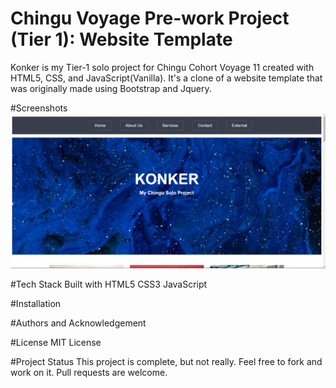 # Chingu Voyage Pre-work Project (Tier 1): Website Template

Konker is my Tier-1 solo project for Chingu Cohort Voyage 11 created with HTML5, CSS, and JavaScript(Vanilla).
It's a clone of a website template that was originally made using Bootstrap and Jquery.

#Screenshots
<img src="img/Screenshot-1.png">

#Tech Stack
Built with
    HTML5
    CSS3
    JavaScript

#Installation

#Authors and Acknowledgement

#License
MIT License

#Project Status
This project is complete, but not really. Feel free to fork and work on it.
Pull requests are welcome.
